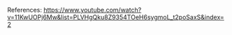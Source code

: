 References: https://www.youtube.com/watch?v=11KwUOPj6Mw&list=PLVHgQku8Z9354TOeH6sygmoL_t2poSaxS&index=2
